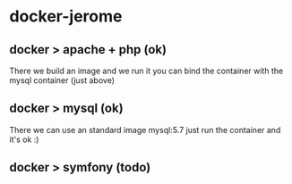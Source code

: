 # docker-jerome

## docker > apache + php (ok)
There we build an image and we run it
you can bind the container with the mysql container (just above)

## docker > mysql (ok)
There we can use an standard image mysql:5.7
just run the container and it's ok :)

## docker > symfony (todo)
